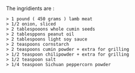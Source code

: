 The ingridients are :

    > 1 pound ( 450 grams ) lamb meat
    > 1/2 onion, sliced
    > 2 tablespooons whole cumin seeds
    > 2 tablesppons peanut oil
    > 2 tablespoons light soy sauce
    > 2 teaspoons cornstarch
    > 2 teaspoons cumin powder + extra for grilling
    > 1/2 teaspoon chilipowder + extra for grilling
    > 1/2 teaspoon salt
    > 1/4 teaspoon Sichuan peppercorn powder
